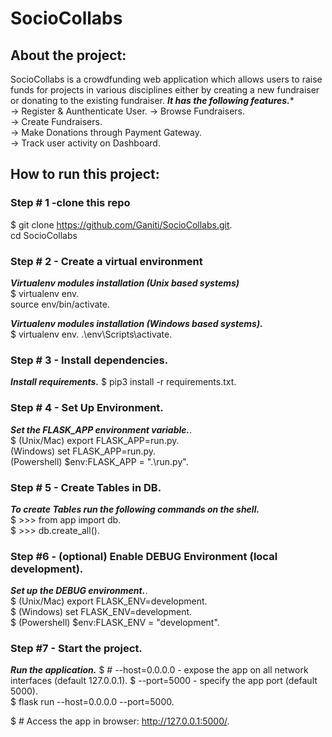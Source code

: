 # SocioCollabs

## About the project:
SocioCollabs is a crowdfunding web application which allows users to raise funds for projects in various disciplines either by creating a new fundraiser or donating to the existing fundraiser.
***It has the following features.****  
-> Register & Aunthenticate User. 
-> Browse Fundraisers.    
-> Create Fundraisers.  
-> Make Donations through Payment Gateway.   
-> Track user activity on Dashboard.  

## How to run this project:

### Step # 1 -clone this repo
$ git clone https://github.com/Ganiti/SocioCollabs.git.   
  cd SocioCollabs

### Step # 2 - Create a virtual environment

 ***Virtualenv modules installation (Unix based systems)***  
$ virtualenv env.   
  source env/bin/activate. 

 ***Virtualenv modules installation (Windows based systems).***   
$  virtualenv env. 
 .\env\Scripts\activate. 

### Step # 3 - Install dependencies. 

 ***Install requirements.*** 
$ pip3 install -r requirements.txt. 

### Step # 4 - Set Up Environment. 

 ***Set the FLASK_APP environment variable.***.  
$ (Unix/Mac) export FLASK_APP=run.py.  
  (Windows) set FLASK_APP=run.py.   
  (Powershell) $env:FLASK_APP = ".\run.py".   

### Step # 5 - Create Tables in DB.  

 ***To create Tables run the following commands on the shell.***  
 $ >>> from app import db.  
 $ >>> db.create_all().  

### Step #6 - (optional) Enable DEBUG Environment (local development). 

 ***Set up the DEBUG environment.***.  
$  (Unix/Mac) export FLASK_ENV=development.   
$  (Windows) set FLASK_ENV=development.   
$  (Powershell) $env:FLASK_ENV = "development".   

### Step #7 - Start the project. 

 ***Run the application.*** 
$ # --host=0.0.0.0 - expose the app on all network interfaces (default 127.0.0.1).
$ --port=5000    - specify the app port (default 5000).  
$ flask run --host=0.0.0.0 --port=5000.   

$ # Access the app in browser: http://127.0.0.1:5000/. 
